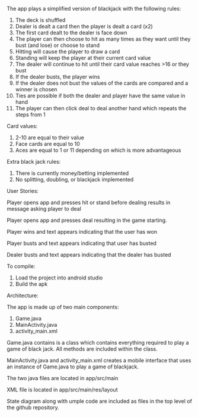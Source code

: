 The app plays a simplified version of blackjack with the following rules:

1) The deck is shuffled
2) Dealer is dealt a card then the player is dealt a card (x2)
3) The first card dealt to the dealer is face down
4) The player can then choose to hit as many times as they want until they bust (and lose) or choose to stand
5) Hitting will cause the player to draw a card
6) Standing will keep the player at their current card value
7) The dealer will continue to hit until their card value reaches >16 or they bust
8) If the dealer busts, the player wins
9) If the dealer does not bust the values of the cards are compared and a winner is chosen
10) Ties are possible if both the dealer and player have the same value in hand
11) The player can then click deal to deal another hand which repeats the steps from 1

Card values:

1) 2-10 are equal to their value
2) Face cards are equal to 10
3) Aces are equal to 1 or 11 depending on which is more advantageous

Extra black jack rules:

1) There is currently money/betting implemented
2) No splitting, doubling, or blackjack implemented


User Stories:

Player opens app and presses hit or stand before dealing results in message asking player to deal

Player opens app and presses deal resulting in the game starting.

Player wins and text appears indicating that the user has won

Player busts and text appears indicating that user has busted

Dealer busts and text appears indicating that the dealer has busted


To compile:

1) Load the project into android studio
2) Build the apk

Architecture:

The app is made up of two main components:

1) Game.java
2) MainActivity.java
3) activity_main.xml

Game.java contains is a class which contains everything required to play a game of black jack. All methods are included within
the class.

MainActivity.java and activity_main.xml creates a mobile interface that uses an instance of Game.java to play a game of blackjack.

The two java files are located in app/src/main

XML file is located in app/src/main/res/layout



State diagram along with umple code are included as files in the top level of the github repository.

